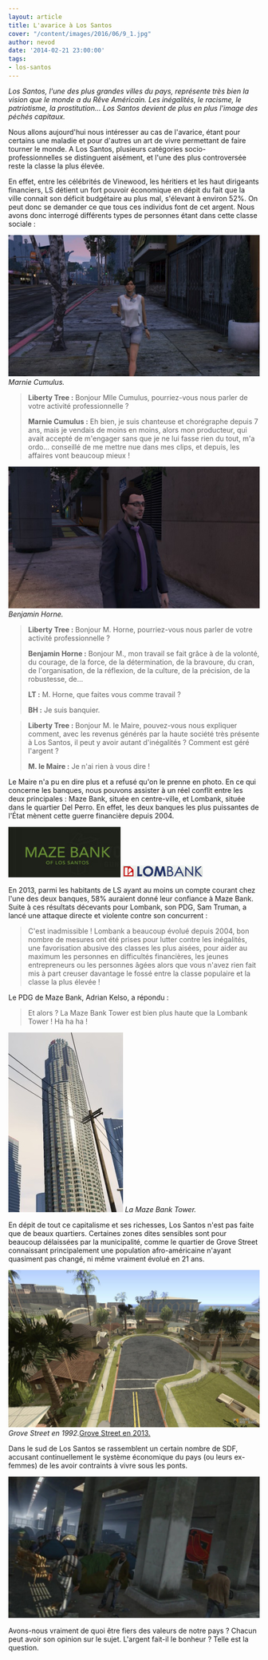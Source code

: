 ```yaml
---
layout: article
title: L'avarice à Los Santos
cover: "/content/images/2016/06/9_1.jpg"
author: nevod
date: '2014-02-21 23:00:00'
tags:
- los-santos
---
```


_Los Santos, l'une des plus grandes villes du pays, représente très bien la vision que le monde a du Rêve Américain. Les inégalités, le racisme, le patriotisme, la prostitution... Los Santos devient de plus en plus l'image des péchés capitaux._

Nous allons aujourd'hui nous intéresser au cas de l'avarice, étant pour certains une maladie et pour d'autres un art de vivre permettant de faire tourner le monde. A Los Santos, plusieurs catégories socio-professionnelles se distinguent aisément, et l'une des plus controversée reste la classe la plus élevée.

En effet, entre les célébrités de Vinewood, les héritiers et les haut dirigeants financiers, LS détient un fort pouvoir économique en dépit du fait que la ville connait son déficit budgétaire au plus mal, s'élevant à environ 52%. On peut donc se demander ce que tous ces individus font de cet argent. Nous avons donc interrogé différents types de personnes étant dans cette classe sociale :

![Marnie Cumulus.](/content/images/2016/06/9_9.jpg)
_Marnie Cumulus._

> **Liberty Tree :** Bonjour Mlle Cumulus, pourriez-vous nous parler de votre activité professionnelle ?
> 
> **Marnie Cumulus :** Eh bien, je suis chanteuse et chorégraphe depuis 7 ans, mais je vendais de moins en moins, alors mon producteur, qui avait accepté de m'engager sans que je ne lui fasse rien du tout, m'a ordo... conseillé de me mettre nue dans mes clips, et depuis, les affaires vont beaucoup mieux !

![Benjamin Horne.](/content/images/2016/06/9_8.jpg)
_Benjamin Horne._

> **Liberty Tree :** Bonjour M. Horne, pourriez-vous nous parler de votre activité professionnelle ?
> 
> **Benjamin Horne :** Bonjour M., mon travail se fait grâce à de la volonté, du courage, de la force, de la détermination, de la bravoure, du cran, de l'organisation, de la réflexion, de la culture, de la précision, de la robustesse, de...
> 
> **LT :** M. Horne, que faites vous comme travail ?
> 
> **BH :** Je suis banquier.

> **Liberty Tree :** Bonjour M. le Maire, pouvez-vous nous expliquer comment, avec les revenus générés par la haute société très présente à Los Santos, il peut y avoir autant d'inégalités ? Comment est géré l'argent ?
> 
> **M. le Maire :** Je n'ai rien à vous dire !

Le Maire n'a pu en dire plus et a refusé qu'on le prenne en photo. En ce qui concerne les banques, nous pouvons assister à un réel conflit entre les deux principales : Maze Bank, située en centre-ville, et Lombank, située dans le quartier Del Perro. En effet, les deux banques les plus puissantes de l'État mènent cette guerre financière depuis 2004.

![](/content/images/2016/06/9_5.jpg)
![](/content/images/2016/06/9_4.png)

En 2013, parmi les habitants de LS ayant au moins un compte courant chez l'une des deux banques, 58% auraient donné leur confiance à Maze Bank. Suite à ces résultats décevants pour Lombank, son PDG, Sam Truman, a lancé une attaque directe et violente contre son concurrent :

> C'est inadmissible ! Lombank a beaucoup évolué depuis 2004, bon nombre de mesures ont été prises pour lutter contre les inégalités, une favorisation abusive des classes les plus aisées, pour aider au maximum les personnes en difficultés financières, les jeunes entrepreneurs ou les personnes âgées alors que vous n'avez rien fait mis à part creuser davantage le fossé entre la classe populaire et la classe la plus élevée !

Le PDG de Maze Bank, Adrian Kelso, a répondu :

> Et alors ? La Maze Bank Tower est bien plus haute que la Lombank Tower ! Ha ha ha !

![La Maze Bank Tower.](/content/images/2016/06/9_3.jpg)
_La Maze Bank Tower._

En dépit de tout ce capitalisme et ses richesses, Los Santos n'est pas faite que de beaux quartiers. Certaines zones dites sensibles sont pour beaucoup délaissées par la municipalité, comme le quartier de Grove Street connaissant principalement une population afro-américaine n'ayant quasiment pas changé, ni même vraiment évolué en 21 ans.

![Grove Street en 1992.](/content/images/2016/06/9_6.jpg)
_Grove Street en 1992._[Grove Street en 2013.](/content/images/2016/06/2_1_0.jpg)

Dans le sud de Los Santos se rassemblent un certain nombre de SDF, accusant continuellement le système économique du pays (ou leurs ex-femmes) de les avoir contraints à vivre sous les ponts.

![](/content/images/2016/06/9_7.jpg)

Avons-nous vraiment de quoi être fiers des valeurs de notre pays ? Chacun peut avoir son opinion sur le sujet. L'argent fait-il le bonheur ? Telle est la question.

<!--kg-card-end: markdown-->
